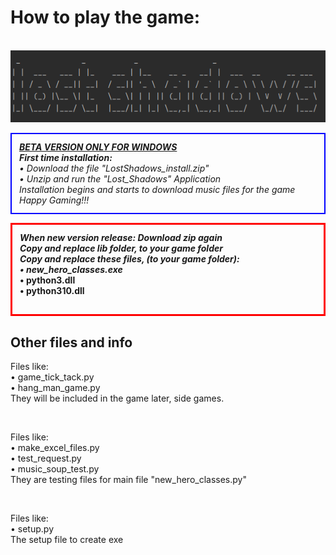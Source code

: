 
<html>
<h1>How to play the game:</h1>

<br />

<img alt="img_1.png" src="img_1.png"/>

 <p style="padding: 12px; border: 2px solid blue;"> <i>
<b><u>BETA VERSION ONLY FOR WINDOWS</u></b> <br />
<b>First time installation:</b> <br />
&#x2022; Download the file "LostShadows_install.zip" <br />
&#x2022; Unzip and run the "Lost_Shadows" Application <br />
Installation begins and starts to download music files for the game <br />
Happy Gaming!!!
<br/> </i> </p>



 <p style="padding: 12px; border: 3px solid red;"> <b><i>
When new version release: Download zip again <br />
Copy and replace lib folder, to your game folder <br />
Copy and replace these files, (to your game folder): <br />
&#x2022; new_hero_classes.exe <br /> </i> 
&#x2022; python3.dll <br />
&#x2022; python310.dll <br />
<br/> </b> </p>


<h2>Other files and info <br /> </h2>

Files like: <br /> 
&#x2022; game_tick_tack.py <br />
&#x2022; hang_man_game.py <br />
They will be included in the game later, side games.

<br />

Files like: <br /> 
&#x2022; make_excel_files.py <br /> 
&#x2022; test_request.py <br /> 
&#x2022; music_soup_test.py <br /> 
They are testing files for main file "new_hero_classes.py"

<br />

Files like: <br /> 
&#x2022; setup.py <br /> 
The setup file to create exe 


</html>



